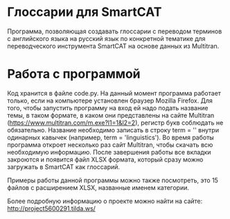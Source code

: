 # Глоссарии для SmartCAT
Программа, позволяющая создавать глоссарии с переводом терминов с английского языка на русский язык по конкретной тематике для переводческого инструмента SmartCAT на основе данных из Multitran.
# Работа с программой
Код хранится в файле code.py. На данный момент программа работает только, если на компьютере установлен браузер Mozilla Firefox. Для того, чтобы запустить программу на вход ей надо подать название темы, в таком формате, в каком они представлены на сайте Multitran (https://www.multitran.com/m.exe?l1=1&l2=2), регистр букв соблюдать не обязательно. Название необходимо записать в строку term = '' внутри одинарных кавычек (например, term = 'linguistics'). Во время работы программа откроет несколько раз сайт Multitran, чтобы скачать всю необходимую информацию. После завершения работы все вкладки закроются и появится файл XLSX формата, который сразу можно загружать в SmartCAT как глоссарий.

Примеры работы данной программы можно также посмотреть, это 15 файлов с расширением XLSX, названные именем категории.

Более подробную информацию о проекте можно найти на сайте: http://project5600291.tilda.ws/
